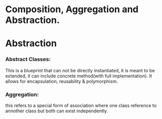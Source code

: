 # Composition, Aggregation and Abstraction.

# Abstraction

### Abstract Classes:
This is a blueprint that can not be directly instantiated, it is meant to be extended, it can include concrete method(with full implementation). It allows for encapsulation, reusability & polymorphism. 

### Aggregation: 
this refers to a special form of association where one class reference to annother class but both can exist independently. 
